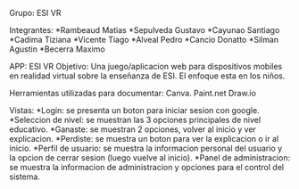 Grupo: ESI VR

Integrantes:
*Rambeaud Matias
*Sepulveda Gustavo
*Cayunao Santiago
*Cadima Tiziana
*Vicente Tiago
*Alveal Pedro
*Cancio Donatto
*Silman Agustin
*Becerra Maximo

APP: ESI VR
Objetivo: Una juego/aplicacion web para dispositivos mobiles en realidad virtual sobre la enseñanza de ESI. El enfoque esta en los niños.

Herramientas utilizadas para documentar:
Canva.
Paint.net
Draw.io

Vistas:
*Login: se presenta un boton para iniciar sesion con google.
*Seleccion de nivel: se muestran las 3 opciones principales de nivel educativo.
*Ganaste: se muestran 2 opciones, volver al inicio y ver explicacion.
*Perdiste: se muestra un boton para ver la explicacion o ir al inicio.
*Perfil de usuario: se muestra la informacion personal del usuario y la opcion de cerrar sesion (luego vuelve al inicio).
*Panel de administracion: se muestra la informacion de administracion y opciones para el control del sistema.